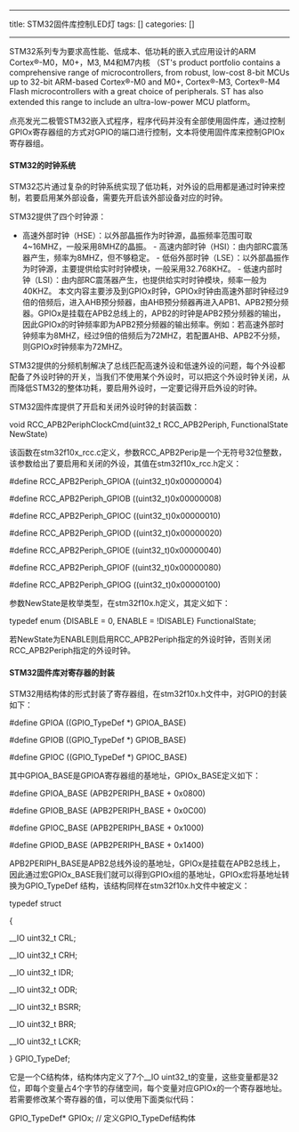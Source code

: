 
--- 
title:  STM32固件库控制LED灯 
tags: []
categories: [] 

---
STM32系列专为要求高性能、低成本、低功耗的嵌入式应用设计的ARM Cortex®-M0，M0+，M3, M4和M7内核 （ST's product portfolio contains a comprehensive range of microcontrollers, from robust, low-cost 8-bit MCUs up to 32-bit ARM-based Cortex®-M0 and M0+, Cortex®-M3, Cortex®-M4 Flash microcontrollers with a great choice of peripherals. ST has also extended this range to include an ultra-low-power MCU platform。

点亮发光二极管STM32嵌入式程序，程序代码并没有全部使用固件库，通过控制GPIOx寄存器组的方式对GPIO的端口进行控制，文本将使用固件库来控制GPIOx寄存器组。

#### STM32的时钟系统

STM32芯片通过复杂的时钟系统实现了低功耗，对外设的启用都是通过时钟来控制，若要启用某外部设备，需要先开启该外部设备对应的时钟。

STM32提供了四个时钟源：
-  高速外部时钟（HSE）：以外部晶振作为时钟源，晶振频率范围可取4~16MHZ，一般采用8MHZ的晶振。 -  高速内部时钟（HSI）：由内部RC震荡器产生，频率为8MHZ，但不够稳定。 -  低俗外部时钟（LSE）：以外部晶振作为时钟源，主要提供给实时时钟模块，一般采用32.768KHZ。 -  低速内部时钟（LSI）：由内部RC震荡器产生，也提供给实时时钟模块，频率一般为40KHZ。 
本文内容主要涉及到GPIOx时钟，GPIOx时钟由高速外部时钟经过9倍的倍频后，进入AHB预分频器，由AHB预分频器再进入APB1、APB2预分频器。GPIOx是挂载在APB2总线上的，APB2的时钟是APB2预分频器的输出，因此GPIOx的时钟频率即为APB2预分频器的输出频率。例如：若高速外部时钟频率为8MHZ，经过9倍的倍频后为72MHZ，若配置AHB、APB2不分频，则GPIOx时钟频率为72MHZ。

STM32提供的分频机制解决了总线匹配高速外设和低速外设的问题，每个外设都配备了外设时钟的开关，当我们不使用某个外设时，可以把这个外设时钟关闭，从而降低STM32的整体功耗，要启用外设时，一定要记得开启外设的时钟。

STM32固件库提供了开启和关闭外设时钟的封装函数：

void RCC_APB2PeriphClockCmd(uint32_t RCC_APB2Periph, FunctionalState NewState)

该函数在stm32f10x_rcc.c定义，参数RCC_APB2Perip是一个无符号32位整数，该参数给出了要启用和关闭的外设，其值在stm32f10x_rcc.h定义：

#define RCC_APB2Periph_GPIOA ((uint32_t)0x00000004)

#define RCC_APB2Periph_GPIOB ((uint32_t)0x00000008)

#define RCC_APB2Periph_GPIOC ((uint32_t)0x00000010)

#define RCC_APB2Periph_GPIOD ((uint32_t)0x00000020)

#define RCC_APB2Periph_GPIOE ((uint32_t)0x00000040)

#define RCC_APB2Periph_GPIOF ((uint32_t)0x00000080)

#define RCC_APB2Periph_GPIOG ((uint32_t)0x00000100)

参数NewState是枚举类型，在stm32f10x.h定义，其定义如下：

typedef enum {DISABLE = 0, ENABLE = !DISABLE} FunctionalState;

若NewState为ENABLE则启用RCC_APB2Periph指定的外设时钟，否则关闭RCC_APB2Periph指定的外设时钟。

#### STM32固件库对寄存器的封装

STM32用结构体的形式封装了寄存器组，在stm32f10x.h文件中，对GPIO的封装如下：

#define GPIOA ((GPIO_TypeDef *) GPIOA_BASE)





#define GPIOB ((GPIO_TypeDef *) GPIOB_BASE)





#define GPIOC ((GPIO_TypeDef *) GPIOC_BASE)





其中GPIOA_BASE是GPIOA寄存器组的基地址，GPIOx_BASE定义如下：





#define GPIOA_BASE (APB2PERIPH_BASE + 0x0800)





#define GPIOB_BASE (APB2PERIPH_BASE + 0x0C00)





#define GPIOC_BASE (APB2PERIPH_BASE + 0x1000)





#define GPIOD_BASE (APB2PERIPH_BASE + 0x1400)





APB2PERIPH_BASE是APB2总线外设的基地址，GPIOx是挂载在APB2总线上，因此通过宏GPIOx_BASE我们就可以得到GPIOx组的基地址，GPIOx宏将基地址转换为GPIO_TypeDef 结构，该结构同样在stm32f10x.h文件中被定义：





typedef struct





{<!-- -->





__IO uint32_t CRL;





__IO uint32_t CRH;





__IO uint32_t IDR;





__IO uint32_t ODR;





__IO uint32_t BSRR;





__IO uint32_t BRR;





__IO uint32_t LCKR;





} GPIO_TypeDef;





它是一个C结构体，结构体内定义了7个__IO uint32_t的变量，这些变量都是32位，即每个变量占4个字节的存储空间，每个变量对应GPIOx的一个寄存器地址。若需要修改某个寄存器的值，可以使用下面类似代码：





GPIO_TypeDef* GPIOx; // 定义GPIO_TypeDef结构体
